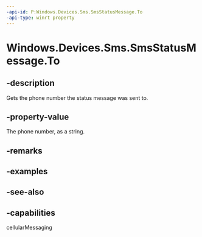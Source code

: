 ```yaml
---
-api-id: P:Windows.Devices.Sms.SmsStatusMessage.To
-api-type: winrt property
---
```


<!-- Property syntax
public string To { get; }
-->

# Windows.Devices.Sms.SmsStatusMessage.To

## -description
Gets the phone number the status message was sent to.

## -property-value
The phone number, as a string.

## -remarks

## -examples

## -see-also


## -capabilities
cellularMessaging